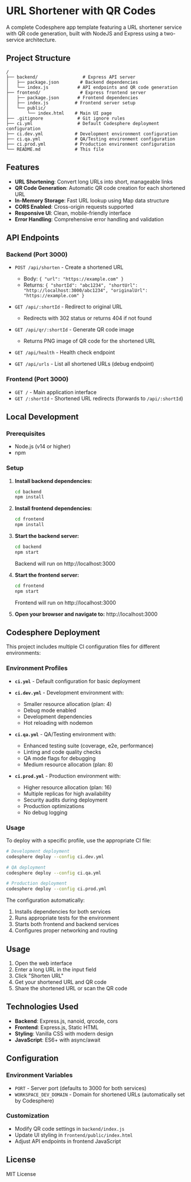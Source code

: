 # URL Shortener with QR Codes

A complete Codesphere app template featuring a URL shortener service with QR code generation, built with NodeJS and Express using a two-service architecture.

## Project Structure

```
/
├── backend/                 # Express API server
│   ├── package.json        # Backend dependencies
│   └── index.js           # API endpoints and QR code generation
├── frontend/               # Express frontend server
│   ├── package.json       # Frontend dependencies
│   ├── index.js          # Frontend server setup
│   └── public/
│       └── index.html    # Main UI page
├── .gitignore             # Git ignore rules
├── ci.yml                 # Default Codesphere deployment configuration
├── ci.dev.yml            # Development environment configuration
├── ci.qa.yml             # QA/Testing environment configuration
├── ci.prod.yml           # Production environment configuration
└── README.md             # This file
```

## Features

- **URL Shortening**: Convert long URLs into short, manageable links
- **QR Code Generation**: Automatic QR code creation for each shortened URL
- **In-Memory Storage**: Fast URL lookup using Map data structure
- **CORS Enabled**: Cross-origin requests supported
- **Responsive UI**: Clean, mobile-friendly interface
- **Error Handling**: Comprehensive error handling and validation

## API Endpoints

### Backend (Port 3000)

- `POST /api/shorten` - Create a shortened URL
  - Body: `{ "url": "https://example.com" }`
  - Returns: `{ "shortId": "abc1234", "shortUrl": "http://localhost:3000/abc1234", "originalUrl": "https://example.com" }`

- `GET /api/:shortId` - Redirect to original URL
  - Redirects with 302 status or returns 404 if not found

- `GET /api/qr/:shortId` - Generate QR code image
  - Returns PNG image of QR code for the shortened URL

- `GET /api/health` - Health check endpoint
- `GET /api/urls` - List all shortened URLs (debug endpoint)

### Frontend (Port 3000)

- `GET /` - Main application interface
- `GET /:shortId` - Shortened URL redirects (forwards to `/api/:shortId`)

## Local Development

### Prerequisites

- Node.js (v14 or higher)
- npm

### Setup

1. **Install backend dependencies:**
   ```bash
   cd backend
   npm install
   ```

2. **Install frontend dependencies:**
   ```bash
   cd frontend
   npm install
   ```

3. **Start the backend server:**
   ```bash
   cd backend
   npm start
   ```
   Backend will run on http://localhost:3000

4. **Start the frontend server:**
   ```bash
   cd frontend
   npm start
   ```
   Frontend will run on http://localhost:3000

5. **Open your browser and navigate to:**
   http://localhost:3000

## Codesphere Deployment

This project includes multiple CI configuration files for different environments:

### Environment Profiles

- **`ci.yml`** - Default configuration for basic deployment
- **`ci.dev.yml`** - Development environment with:
  - Smaller resource allocation (plan: 4)
  - Debug mode enabled
  - Development dependencies
  - Hot reloading with nodemon

- **`ci.qa.yml`** - QA/Testing environment with:
  - Enhanced testing suite (coverage, e2e, performance)
  - Linting and code quality checks
  - QA mode flags for debugging
  - Medium resource allocation (plan: 8)

- **`ci.prod.yml`** - Production environment with:
  - Higher resource allocation (plan: 16)
  - Multiple replicas for high availability
  - Security audits during deployment
  - Production optimizations
  - No debug logging

### Usage

To deploy with a specific profile, use the appropriate CI file:
```bash
# Development deployment
codesphere deploy --config ci.dev.yml

# QA deployment  
codesphere deploy --config ci.qa.yml

# Production deployment
codesphere deploy --config ci.prod.yml
```

The configuration automatically:
1. Installs dependencies for both services
2. Runs appropriate tests for the environment
3. Starts both frontend and backend services
4. Configures proper networking and routing

## Usage

1. Open the web interface
2. Enter a long URL in the input field
3. Click "Shorten URL"
4. Get your shortened URL and QR code
5. Share the shortened URL or scan the QR code

## Technologies Used

- **Backend**: Express.js, nanoid, qrcode, cors
- **Frontend**: Express.js, Static HTML
- **Styling**: Vanilla CSS with modern design
- **JavaScript**: ES6+ with async/await

## Configuration

### Environment Variables

- `PORT` - Server port (defaults to 3000 for both services)
- `WORKSPACE_DEV_DOMAIN` - Domain for shortened URLs (automatically set by Codesphere)

### Customization

- Modify QR code settings in `backend/index.js`
- Update UI styling in `frontend/public/index.html`
- Adjust API endpoints in frontend JavaScript

## License

MIT License
